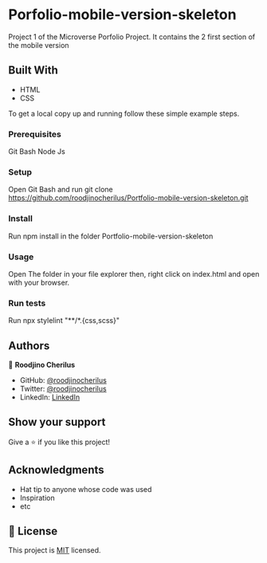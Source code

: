 # Porfolio-mobile-version-skeleton
Project 1 of the Microverse Porfolio Project.
It contains the 2 first section of the mobile version

## Built With

- HTML
- CSS


To get a local copy up and running follow these simple example steps.

### Prerequisites

Git Bash
Node Js

### Setup

Open Git Bash and run git clone https://github.com/roodjinocherilus/Portfolio-mobile-version-skeleton.git

### Install

Run npm install in the folder Portfolio-mobile-version-skeleton

### Usage

Open The folder in your file explorer then, right click on index.html and open with your browser.

### Run tests

Run npx stylelint "**/*.{css,scss}"



## Authors

👤 **Roodjino Cherilus**

- GitHub: [@roodjinocherilus](https://github.com/roodjinocherilus)
- Twitter: [@roodjinocherilus](https://twitter.com/roodjinocherilu)
- LinkedIn: [LinkedIn](https://www.linkedin.com/in/cherilusjcr/)

## Show your support

Give a ⭐️ if you like this project!

## Acknowledgments

- Hat tip to anyone whose code was used
- Inspiration
- etc

## 📝 License

This project is [MIT](./LICENSE) licensed.

